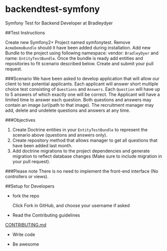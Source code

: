 # backendtest-symfony
Symfony Test for Backend Developer at Bradleydyer

##Test Instructions

Create new Symfony2+ Project named symfonytest. Remove `AcmeDemoBundle` should it have been added during installation. Add new Bundle to the project using following namespace: vendor: `BradleyDyer` and name: `EntityTestBundle`. Once the bundle is ready add entities and repositories to fit scenario described below. Create and submit your pull request.

###Scenario
We have been asked to develop application that will allow our client to test potential applicants. Each applicant will answer short multiple choice test consisting of `Questions` and `Answers`. Each `Question` will have up to 5 answers of which exactly one will be correct. The Applicant will have a limited time to answer each question. Both questions and answers may contain an image (url/path to that image). The recruitment manager may add, delete and undelete questions and answers at any time.

###Objectives
1. Create Doctrine entities in your `EntityTestBundle` to represent the scenario above (questions and answers only).
2. Create repository method that allows manager to get all questions that have been added last month.
3. Add doctrine migrations to the project dependencies and generate migration to reflect database changes (Make sure to include migration in your pull request).

###Please note
There is no need to implement the front-end interface (No controllers or views).

##Setup for Developers

 - fork the repo

    Click Fork in GitHub, and choose your username if asked

 - Read the Contributing guidelines

[CONTRIBUTING.md](https://github.com/bradleydyer/backendtest-symfony/blob/master/CONTRIBUTING.md)

- Write code

- Be awesome
